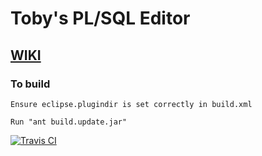 # Toby's PL/SQL Editor

## [WIKI](https://github.com/daktak/plsqleditor/wiki)

### To build

    Ensure eclipse.plugindir is set correctly in build.xml

    Run "ant build.update.jar"


[![Travis CI](https://travis-ci.org/daktak/plsqleditor.svg?branch=master)](https://travis-ci.org/daktak/plsqleditor)
